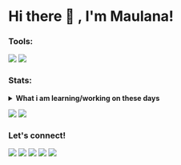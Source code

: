 # Hi there 👋 , I'm Maulana!


### Tools:
<p>
    <img src="https://img.shields.io/badge/Text%20Editor-Visual%20Studio%20Code-blue?&logo=visual%20studio%20code&logoColor=blue" />
    <img src="https://img.shields.io/badge/IDE-Android%20Studio-blue?&logo=android%20studio&logoColor=blue" />
<!--     <img src="https://gpvc.arturio.dev/maulanakavaldo" /> -->
</p>

### Stats:
<details>
 <summary><strong>What i am learning/working on these days</strong></summary>
    - 🔭 I’m currently open to work </br>
<!--     - 🌱 I’m currently learning SwiftUI and UIKit </br>
    - 👯 I’m looking to collaborate on ... </br>
    - 🤔 I’m looking for help with ... </br> -->
    - 💬 Ask me about anything.</br>
    - 📫 How to reach me: <a href="mailto:alkav.maulana@gmail.com">Email me!</a>  </br>
    - 😄 Pronouns: He/Him </br>
<!--     - ⚡ Fun fact: ... </br> -->
</details>
<p>
<!--  theme=tokyonight    -->
    <img src="https://github-readme-stats.vercel.app/api?username=maulanakavaldo&hide=contribs,prs&show_icons=true&theme=transparent" />
    <img src="https://github-readme-stats.vercel.app/api/top-langs/?username=maulanakavaldo&layout=compact"  />
</p>

### Let's connect!
<p>
    <a href="https://linkedin.com/in/maulana-kavaldo" target="blank"><img src="https://img.shields.io/badge/Maulana_Kavaldo-30302f?style=flat&logo=linkedin" /></a>
    <a href="https://medium.com/@maulanakavaldo" target="blank"><img src="https://img.shields.io/badge/Maulana_Kavaldo-30302f?style=flat&logo=medium" /></a>
    <a href="https://twitter.com/mlnkvld" target="blank"><img src="https://img.shields.io/badge/@maulana_kavaldo-30302f?style=flat&logo=twitter" /></a>
    <a href="https://instagram.com/maulana.kavaldo" target="blank"><img src="https://img.shields.io/badge/@maulanakavaldo-30302f?style=flat&logo=instagram" /></a>
    <!---
    <a href="https://wa.me/6281393363478" target="blank"><img src="https://img.shields.io/badge/Whatsapp Me-30302f?style=flat&logo=whatsapp" /></a>
    --->
    <a href="https://paypal.me/maulanakavaldo" target="blank"><img src="https://ionicabizau.github.io/badges/paypal.svg" /></a>
       
</p>

<!--
**bagusfe/bagusfe** is a ✨ _special_ ✨ repository because its `README.md` (this file) appears on your GitHub profile.

Here are some ideas to get you started:

- 🔭 I’m currently working on ...
- 🌱 I’m currently learning ...
- 👯 I’m looking to collaborate on ...
- 🤔 I’m looking for help with ...
- 💬 Ask me about ...
- 📫 How to reach me: ...
- 😄 Pronouns: ...
- ⚡ Fun fact: ...
-->
